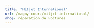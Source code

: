 ```yaml
---
title: "Mitjet International"
url: /magny-cours/mitjet-international/
shop: réparation de voitures
---
```

